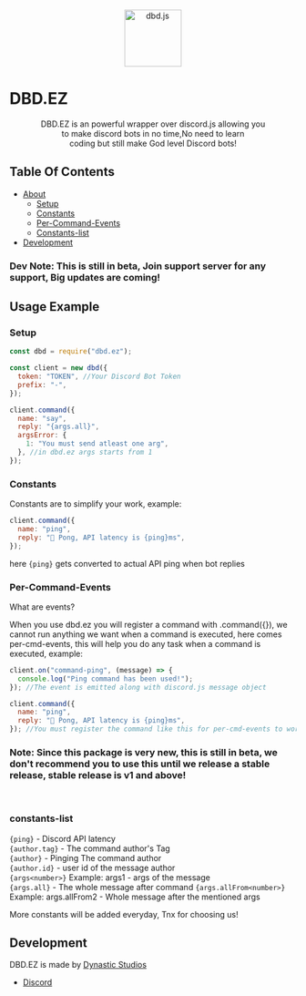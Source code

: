   <br />
    <p align="center">
    <a href="https://dbd.leref.ga"><img width="100px" src="https://cdn.discordapp.com/attachments/807418712156012594/833745929537323008/20210419_221807.jpg" alt="dbd.js" /></a>
  </p>

# DBD.EZ

<p align="center">DBD.EZ is an powerful wrapper over discord.js allowing you <br> to make discord bots in no time,No need to learn <br> coding but still make God level Discord bots!</p>

## Table Of Contents

- [About](#About)
  - [Setup](#setup)
  - [Constants](#constants)
  - [Per-Command-Events](#Per-Command-Events)
  - [Constants-list](#constants-list)
- [Development](#development)

### Dev Note: This is still in beta, Join support server for any support, Big updates are coming!

## Usage Example

### Setup

```js
const dbd = require("dbd.ez");

const client = new dbd({
  token: "TOKEN", //Your Discord Bot Token
  prefix: "-",
});

client.command({
  name: "say",
  reply: "{args.all}",
  argsError: {
    1: "You must send atleast one arg",
  }, //in dbd.ez args starts from 1
});
```

### Constants

Constants are to simplify your work, example:

```js
client.command({
  name: "ping",
  reply: "🏓 Pong, API latency is {ping}ms",
});
```

here `{ping}` gets converted to actual API ping when bot replies

### Per-Command-Events

What are events?

When you use dbd.ez you will register a command with .command({}), we cannot run anything we want when a command is executed, here comes per-cmd-events, this will help you do any task when a command is executed, example:

```js
client.on("command-ping", (message) => {
  console.log("Ping command has been used!");
}); //The event is emitted along with discord.js message object

client.command({
  name: "ping",
  reply: "🏓 Pong, API latency is {ping}ms",
}); //You must register the command like this for per-cmd-events to work
```

### Note: Since this package is very new, this is still in beta, we don't recommend you to use this until we release a stable release, stable release is v1 and above!

<br>

### constants-list

`{ping}` - Discord API latency<br>
`{author.tag}` - The command author's Tag<br>
`{author}` - Pinging The command author<br>
`{author.id}` - user id of the message author<br>
`{args<number>}` Example: args1 - args of the message<br>
`{args.all}` - The whole message after command
`{args.allFrom<number>}` Example: args.allFrom2 - Whole message after the mentioned args

More constants will be added everyday, Tnx for choosing us!
<br>

## Development

DBD.EZ is made by [Dynastic Studios](hhttps://discord.gg/m2G7YB3ttf)

- [Discord](https://discord.gg/m2G7YB3ttf)

